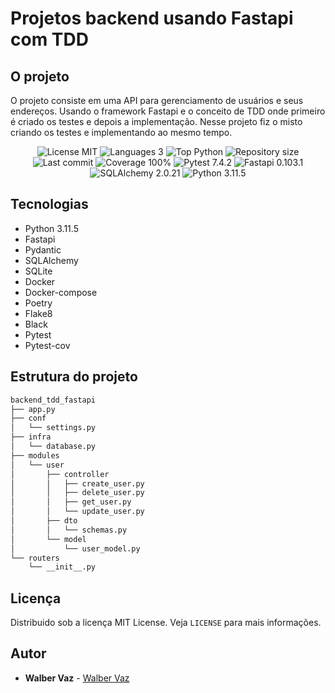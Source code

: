 # Projetos backend usando Fastapi com TDD

## O projeto

O projeto consiste em uma API para gerenciamento de usuários e seus endereços. Usando o framework Fastapi e o conceito de TDD onde primeiro é criado os testes e depois a implementação. Nesse projeto fiz o misto criando os testes e implementando ao mesmo tempo.

<div align="center">
  <img src="https://img.shields.io/github/license/walber-vaz/backend-tdd-fastapi?style=for-the-badge" alt="License MIT" />
  <img src="https://img.shields.io/github/languages/count/walber-vaz/backend-tdd-fastapi?style=for-the-badge" alt="Languages 3" />
  <img src="https://img.shields.io/github/languages/top/walber-vaz/backend-tdd-fastapi?style=for-the-badge" alt="Top Python" />
  <img src="https://img.shields.io/github/repo-size/walber-vaz/backend-tdd-fastapi?style=for-the-badge" alt="Repository size" />
  <img src="https://img.shields.io/github/last-commit/walber-vaz/backend-tdd-fastapi?style=for-the-badge" alt="Last commit" />
  <img src="https://img.shields.io/badge/coverage-100%25-brightgreen?style=for-the-badge" alt="Coverage 100%" />
  <img src="https://img.shields.io/badge/pytest-7.4.2-blue?style=for-the-badge" alt="Pytest 7.4.2" />
  <img src="https://img.shields.io/badge/fastapi-0.103.1-blue?style=for-the-badge" alt="Fastapi 0.103.1" />
  <img src="https://img.shields.io/badge/sqlalchemy-2.0.21-blue?style=for-the-badge" alt="SQLAlchemy 2.0.21" />
  <img src="https://img.shields.io/badge/python-3.11.5-blue?style=for-the-badge" alt="Python 3.11.5" />
</div>

## Tecnologias

- Python 3.11.5
- Fastapi
- Pydantic
- SQLAlchemy
- SQLite
- Docker
- Docker-compose
- Poetry
- Flake8
- Black
- Pytest
- Pytest-cov

## Estrutura do projeto

```bash
backend_tdd_fastapi
├── app.py
├── conf
│   └── settings.py
├── infra
│   └── database.py
├── modules
│   └── user
│       ├── controller
│       │   ├── create_user.py
│       │   ├── delete_user.py
│       │   ├── get_user.py
│       │   └── update_user.py
│       ├── dto
│       │   └── schemas.py
│       └── model
│           └── user_model.py
└── routers
    └── __init__.py
```

## Licença

Distribuido sob a licença MIT License. Veja `LICENSE` para mais informações.

## Autor

- **Walber Vaz** - [Walber Vaz](https://github.com/walber-vaz)
